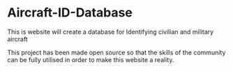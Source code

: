 # Aircraft-ID-Database
This is website will create a database for Identifying civilian and military aircraft

This project has been made open source so that the skills of the community can be fully utilised in order to make this website a reality.
